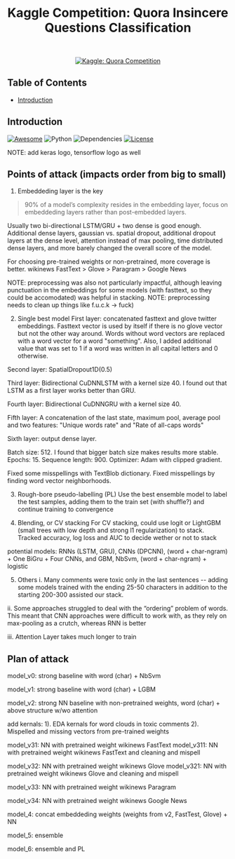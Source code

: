 <h1 align="center"> Kaggle Competition: Quora Insincere Questions Classification </h1> <br>
<p align="center">
  <a href="https://www.kaggle.com/c/quora-insincere-questions-classification">
    <img alt="Kaggle: Quora Competition" title="Kaggle: Quora Competition" src="http://www.chiranjeevivegi.com/Toxic-Comment-Challenge/img_gh/word_cloud.png">
  </a>
</p>

<!-- START doctoc generated TOC please keep comment here to allow auto update -->
<!-- DON'T EDIT THIS SECTION, INSTEAD RE-RUN doctoc TO UPDATE -->

## Table of Contents
- [Introduction](#introduction)

<!-- END doctoc generated TOC please keep comment here to allow auto update -->

## Introduction
[![Awesome](https://cdn.rawgit.com/sindresorhus/awesome/d7305f38d29fed78fa85652e3a63e154dd8e8829/media/badge.svg)](https://github.com/KevinLiao159/Quora)
![Python](https://img.shields.io/badge/python-v3.6+-blue.svg)
![Dependencies](https://img.shields.io/badge/dependencies-up%20to%20date-brightgreen.svg)
[![License](https://img.shields.io/badge/license-MIT-blue.svg)](https://opensource.org/licenses/MIT)


NOTE: add keras logo, tensorflow logo as well


## Points of attack (impacts order from big to small)
1. Embeddeding layer is the key
>90% of a model’s complexity resides in the embedding layer, focus on embeddeding layers rather than post-embedded layers. 

Usually two bi-directional LSTM/GRU + two dense is good enough. Additional dense layers, gaussian vs. spatial dropout, additional dropout layers at the dense level, attention instead of max pooling, time distributed dense layers, and more barely changed the overall score of the model.

For choosing pre-trained weights or non-pretrained, more coverage is better.
wikinews FastText > Glove > Paragram > Google News


NOTE: preprocessing was also not particularly impactful, although leaving punctuation in the embeddings for some models (with fasttext, so they could be accomodated) was helpful in stacking.
NOTE: preprocessing needs to clean up things like f.u.c.k -> fuck)

2. Single best model
First layer: concatenated fasttext and glove twitter embeddings. Fasttext vector is used by itself if there is no glove vector but not the other way around. Words without word vectors are replaced with a word vector for a word "something". Also, I added additional value that was set to 1 if a word was written in all capital letters and 0 otherwise.

Second layer: SpatialDropout1D(0.5)

Third layer: Bidirectional CuDNNLSTM with a kernel size 40. I found out that LSTM as a first layer works better than GRU.

Fourth layer: Bidirectional CuDNNGRU with a kernel size 40.

Fifth layer: A concatenation of the last state, maximum pool, average pool and two features: "Unique words rate" and "Rate of all-caps words"

Sixth layer: output dense layer.

Batch size: 512. I found that bigger batch size makes results more stable.
Epochs: 15.
Sequence length: 900.
Optimizer: Adam with clipped gradient.

Fixed some misspellings with TextBlob dictionary.
Fixed misspellings by finding word vector neighborhoods.

3. Rough-bore pseudo-labelling (PL)
Use the best ensemble model to label the test samples, adding them to the train set (with shuffle?) and continue training to convergence

4. Blending, or CV stacking
For CV stacking, could use logit or LightGBM (small trees with low depth and strong l1 regularization) to stack. Tracked accuracy, log loss and AUC to decide wether or not to stack

potential models: RNNs (LSTM, GRU), CNNs (DPCNN), (word + char-ngram) + One BiGru + Four CNNs, and GBM, NbSvm, (word + char-ngram) + logistic

5. Others
  i. Many comments were toxic only in the last sentences -- adding some models trained with the ending 25-50 characters in addition to the starting 200-300 assisted our stack.
  
  ii. Some approaches struggled to deal with the “ordering” problem of words. This meant that CNN approaches were difficult to work with, as they rely on max-pooling as a crutch, whereas RNN is better

  iii. Attention Layer takes much longer to train



## Plan of attack

model_v0: strong baseline with word (char) + NbSvm

model_v1: strong baseline with word (char) + LGBM

model_v2: strong NN baseline with non-pretrained weights, word (char) + above structure w/wo attention

add kernals:
  1). EDA kernals for word clouds in toxic comments
  2). Mispelled and missing vectors from pre-trained weights

model_v31: NN with pretrained weight wikinews FastText
model_v311: NN with pretrained weight wikinews FastText and cleaning and mispell

model_v32: NN with pretrained weight wikinews Glove
model_v321: NN with pretrained weight wikinews Glove and cleaning and mispell

model_v33: NN with pretrained weight wikinews Paragram

model_v34: NN with pretrained weight wikinews Google News

model_4: concat embeddeding weights (weights from v2, FastTest, Glove) + NN

model_5: ensemble

model_6: ensemble and PL